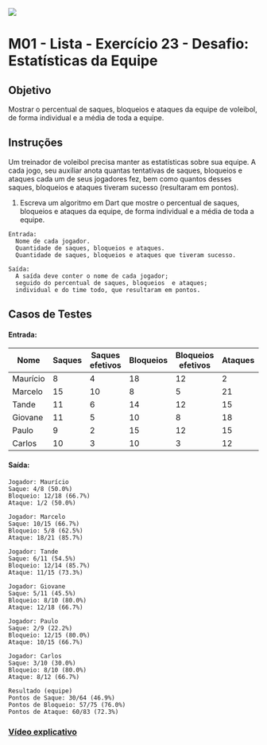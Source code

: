 ﻿![](https://i.imgur.com/xG74tOh.png)

# M01 - Lista - Exercício 23 - Desafio: Estatísticas da Equipe

## Objetivo

Mostrar o percentual de saques, bloqueios e ataques da equipe de voleibol, de forma individual e a média de toda a equipe.

## Instruções

Um treinador de voleibol precisa manter as estatísticas sobre sua equipe.
A cada jogo, seu auxiliar anota quantas tentativas de saques, bloqueios e ataques cada um de seus jogadores fez, bem como quantos desses saques, bloqueios e ataques tiveram sucesso (resultaram em pontos).

1. Escreva um algoritmo em Dart que mostre o percentual de saques, bloqueios e ataques da equipe, de forma individual e a média de toda a equipe.

```
Entrada:
  Nome de cada jogador.
  Quantidade de saques, bloqueios e ataques.
  Quantidade de saques, bloqueios e ataques que tiveram sucesso.
```

```
Saída:
  A saída deve conter o nome de cada jogador;
  seguido do percentual de saques, bloqueios  e ataques;
  individual e do time todo, que resultaram em pontos.
```

## Casos de Testes

#### Entrada:

| Nome | Saques | Saques efetivos | Bloqueios | Bloqueios efetivos | Ataques | Ataques efetivos |
|-------------|---------|-----------------|-----------|---------------------|---------|-------------------|
| Maurício | 8 | 4 | 18 | 12 | 2 | 1 |
| Marcelo | 15 | 10 | 8 | 5 | 21 | 10 |
| Tande | 11 | 6 | 14 | 12 | 15 | 11 |
| Giovane | 11 | 5 | 10 | 8 | 18 | 12 |
| Paulo | 9 | 2 | 15 | 12 | 15 | 10 |
| Carlos | 10 | 3 | 10 | 3 | 12 | 8 |

#### Saída:

```
Jogador: Maurício
Saque: 4/8 (50.0%)
Bloqueio: 12/18 (66.7%)
Ataque: 1/2 (50.0%)

Jogador: Marcelo
Saque: 10/15 (66.7%)
Bloqueio: 5/8 (62.5%)
Ataque: 18/21 (85.7%)

Jogador: Tande
Saque: 6/11 (54.5%)
Bloqueio: 12/14 (85.7%)
Ataque: 11/15 (73.3%)

Jogador: Giovane
Saque: 5/11 (45.5%)
Bloqueio: 8/10 (80.0%)
Ataque: 12/18 (66.7%)

Jogador: Paulo
Saque: 2/9 (22.2%)
Bloqueio: 12/15 (80.0%)
Ataque: 10/15 (66.7%)

Jogador: Carlos
Saque: 3/10 (30.0%)
Bloqueio: 8/10 (80.0%)
Ataque: 8/12 (66.7%)

Resultado (equipe)
Pontos de Saque: 30/64 (46.9%)
Pontos de Bloqueio: 57/75 (76.0%)
Pontos de Ataque: 60/83 (72.3%)
```

### [Vídeo explicativo](https://drive.google.com/file/d/1br72zJP_n-IHuJ7jxu1xxyTOUulkDIWE/view?usp=sharing)
